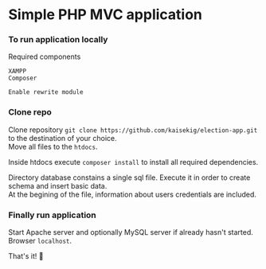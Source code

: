 # Simple PHP MVC application

### To run application locally

Required components

```
XAMPP
Composer
```

`Enable rewrite module`

### Clone repo

Clone repository `git clone https://github.com/kaisekig/election-app.git` to the destination of your choice.\
Move all files to the `htdocs`.

Inside htdocs execute `composer install` to install all required dependencies.

Directory database constains a single sql file. Execute it in order to create schema and insert basic data.\
At the begining of the file, information about users credentials are included.

### Finally run application

Start Apache server and optionally MySQL server if already hasn't started.\
Browser `localhost`.

That's it! 🎉
